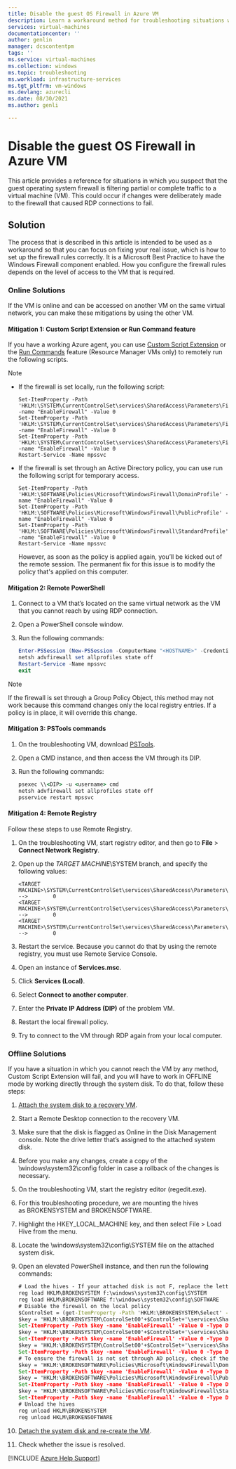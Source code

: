 ```yaml
---
title: Disable the guest OS Firewall in Azure VM
description: Learn a workaround method for troubleshooting situations where a guest operating system firewall is filtering partial or complete traffic to a VM.
services: virtual-machines
documentationcenter: ''
author: genlin
manager: dcscontentpm
tags: ''
ms.service: virtual-machines
ms.collection: windows
ms.topic: troubleshooting
ms.workload: infrastructure-services
ms.tgt_pltfrm: vm-windows
ms.devlang: azurecli
ms.date: 08/30/2021
ms.author: genli

---
```


# Disable the guest OS Firewall in Azure VM

This article provides a reference for situations in which you suspect that the guest operating system firewall is filtering partial or complete traffic to a virtual machine (VM). This could occur if changes were deliberately made to the firewall that caused RDP connections to fail.

## Solution

The process that is described in this article is intended to be used as a workaround so that you can focus on fixing your real issue, which is how to set up the firewall rules correctly. It is a Microsoft Best Practice to have the Windows Firewall component enabled. How you configure the firewall rules depends on the level of access to the VM that is required.

### Online Solutions

If the VM is online and can be accessed on another VM on the same virtual network, you can make these mitigations by using the other VM.

#### Mitigation 1: Custom Script Extension or Run Command feature

If you have a working Azure agent, you can use [Custom Script Extension](/azure/virtual-machines/extensions/custom-script-windows) or the [Run Commands](/azure/virtual-machines/windows/run-command) feature (Resource Manager VMs only) to remotely run the following scripts.

> [!Note]
>
> * If the firewall is set locally, run the following script:
>
>   ```
>   Set-ItemProperty -Path 'HKLM:\SYSTEM\CurrentControlSet\services\SharedAccess\Parameters\FirewallPolicy\DomainProfile' -name "EnableFirewall" -Value 0
>   Set-ItemProperty -Path 'HKLM:\SYSTEM\CurrentControlSet\services\SharedAccess\Parameters\FirewallPolicy\PublicProfile' -name "EnableFirewall" -Value 0
>   Set-ItemProperty -Path 'HKLM:\SYSTEM\CurrentControlSet\services\SharedAccess\Parameters\FirewallPolicy\Standardprofile' -name "EnableFirewall" -Value 0 
>   Restart-Service -Name mpssvc
>   ```
>
> * If the firewall is set through an Active Directory policy, you can use run the following script for temporary access.
>
>   ```
>   Set-ItemProperty -Path 'HKLM:\SOFTWARE\Policies\Microsoft\WindowsFirewall\DomainProfile' -name "EnableFirewall" -Value 0
>   Set-ItemProperty -Path 'HKLM:\SOFTWARE\Policies\Microsoft\WindowsFirewall\PublicProfile' -name "EnableFirewall" -Value 0
>   Set-ItemProperty -Path 'HKLM:\SOFTWARE\Policies\Microsoft\WindowsFirewall\StandardProfile' -name "EnableFirewall" -Value 0
>   Restart-Service -Name mpssvc
>   ```
>
>   However, as soon as the policy is applied again, you’ll be kicked out of the remote session. The permanent fix for this issue is to modify the policy that's applied on this computer.

#### Mitigation 2: Remote PowerShell

1. Connect to a VM that’s located on the same virtual network as the VM that you cannot reach by using RDP connection.

2. Open a PowerShell console window.

3. Run the following commands:

    ```powershell
    Enter-PSSession (New-PSSession -ComputerName "<HOSTNAME>" -Credential (Get-Credential) -SessionOption (New-PSSessionOption -SkipCACheck -SkipCNCheck)) 
    netsh advfirewall set allprofiles state off
    Restart-Service -Name mpssvc 
    exit
    ```

> [!Note]
> If the firewall is set through a Group Policy Object, this method may not work because this command changes only the local registry entries. If a policy is in place, it will override this change.

#### Mitigation 3: PSTools commands

1. On the troubleshooting VM, download [PSTools](/sysinternals/downloads/pstools).

2. Open a CMD instance, and then access the VM through its DIP.

3. Run the following commands:

    ```cmd
    psexec \\<DIP> ​-u <username> cmd
    netsh advfirewall set allprofiles state off
    psservice restart mpssvc
    ```

#### Mitigation 4: Remote Registry

Follow these steps to use Remote Registry.

1. On the troubleshooting VM, start registry editor, and then go to **File** > **Connect Network Registry**.

2. Open up the *TARGET MACHINE*\SYSTEM branch, and specify the following values:

    ```
    <TARGET MACHINE>\SYSTEM\CurrentControlSet\services\SharedAccess\Parameters\FirewallPolicy\DomainProfile\EnableFirewall           -->        0 
    <TARGET MACHINE>\SYSTEM\CurrentControlSet\services\SharedAccess\Parameters\FirewallPolicy\PublicProfile\EnableFirewall           -->        0 
    <TARGET MACHINE>\SYSTEM\CurrentControlSet\services\SharedAccess\Parameters\FirewallPolicy\StandardProfile\EnableFirewall         -->        0
    ```

3. Restart the service. Because you cannot do that by using the remote registry, you must use Remote Service Console.

4. Open an instance of **Services.msc**.

5. Click **Services (Local)**.

6. Select **Connect to another computer**.

7. Enter the **Private IP Address (DIP)** of the problem VM.

8. Restart the local firewall policy.

9. Try to connect to the VM through RDP again from your local computer.

### Offline Solutions

If you have a situation in which you cannot reach the VM by any method, Custom Script Extension will fail, and you will have to work in OFFLINE mode by working directly through the system disk. To do that, follow these steps:

1. [Attach the system disk to a recovery VM](troubleshoot-recovery-disks-portal-windows.md).

2. Start a Remote Desktop connection to the recovery VM.

3. Make sure that the disk is flagged as Online in the Disk Management console. Note the drive letter that’s assigned to the attached system disk.

4. Before you make any changes, create a copy of the \windows\system32\config folder in case a rollback of the changes is necessary.

5. On the troubleshooting VM, start the registry editor (regedit.exe).

6. For this troubleshooting procedure, we are mounting the hives as BROKENSYSTEM and BROKENSOFTWARE.

7. Highlight the HKEY_LOCAL_MACHINE key, and then select File > Load Hive from the menu.

8. Locate the \windows\system32\config\SYSTEM file on the attached system disk.

9. Open an elevated PowerShell instance, and then run the following commands:

    ```cmd
    # Load the hives - If your attached disk is not F, replace the letter assignment here
    reg load HKLM\BROKENSYSTEM f:\windows\system32\config\SYSTEM
    reg load HKLM\BROKENSOFTWARE f:\windows\system32\config\SOFTWARE 
    # Disable the firewall on the local policy
    $ControlSet = (get-ItemProperty -Path 'HKLM:\BROKENSYSTEM\Select' -name "Current").Current
    $key = 'HKLM:\BROKENSYSTEM\ControlSet00'+$ControlSet+'\services\SharedAccess\Parameters\FirewallPolicy\DomainProfile'
    Set-ItemProperty -Path $key -name 'EnableFirewall' -Value 0 -Type Dword -force
    $key = 'HKLM:\BROKENSYSTEM\ControlSet00'+$ControlSet+'\services\SharedAccess\Parameters\FirewallPolicy\PublicProfile'
    Set-ItemProperty -Path $key -name 'EnableFirewall' -Value 0 -Type Dword -force
    $key = 'HKLM:\BROKENSYSTEM\ControlSet00'+$ControlSet+'\services\SharedAccess\Parameters\FirewallPolicy\StandardProfile'
    Set-ItemProperty -Path $key -name 'EnableFirewall' -Value 0 -Type Dword -force
    # To ensure the firewall is not set through AD policy, check if the following registry entries exist and if they do, then check if the following entries exist:
    $key = 'HKLM:\BROKENSOFTWARE\Policies\Microsoft\WindowsFirewall\DomainProfile'
    Set-ItemProperty -Path $key -name 'EnableFirewall' -Value 0 -Type Dword -force
    $key = 'HKLM:\BROKENSOFTWARE\Policies\Microsoft\WindowsFirewall\PublicProfile'
    Set-ItemProperty -Path $key -name 'EnableFirewall' -Value 0 -Type Dword -force
    $key = 'HKLM:\BROKENSOFTWARE\Policies\Microsoft\WindowsFirewall\StandardProfile'
    Set-ItemProperty -Path $key -name 'EnableFirewall' -Value 0 -Type Dword -force
    # Unload the hives
    reg unload HKLM\BROKENSYSTEM
    reg unload HKLM\BROKENSOFTWARE
    ```

10. [Detach the system disk and re-create the VM](troubleshoot-recovery-disks-portal-windows.md).

11. Check whether the issue is resolved.

[!INCLUDE [Azure Help Support](../../includes/azure-help-support.md)]
